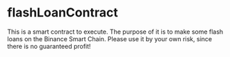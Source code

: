 # flashLoanContract
This is a smart contract to execute. The purpose of it is to make some flash loans on the Binance Smart Chain. Please use it by your own risk, since there is no guaranteed profit!
